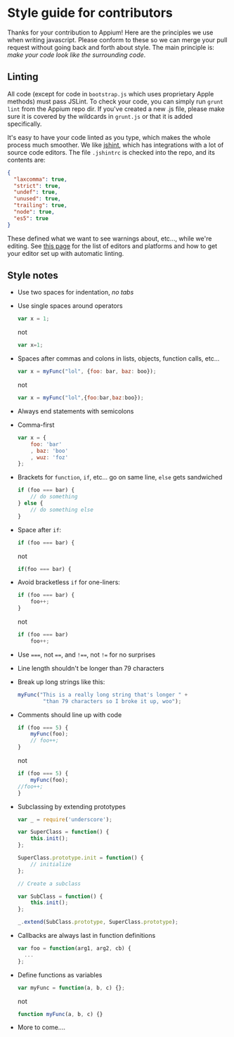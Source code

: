 Style guide for contributors
============================

Thanks for your contribution to Appium! Here are the principles we use when writing javascript. Please conform to these so we can merge your pull request without going back and forth about style. The main principle is: *make your code look like the surrounding code*.

Linting
-------
All code (except for code in `bootstrap.js` which uses proprietary Apple methods) must pass JSLint. To check your code, you can simply run `grunt lint` from the Appium repo dir. If you've created a new .js file, please make sure it is covered by the wildcards in `grunt.js` or that it is added specifically.

It's easy to have your code linted as you type, which makes the whole process much smoother. We like [jshint](http://www.jshint.com), which has integrations with a lot of source code editors. The file `.jshintrc` is checked into the repo, and its contents are:

```json
{
  "laxcomma": true,
  "strict": true,
  "undef": true,
  "unused": true,
  "trailing": true,
  "node": true,
  "es5": true
}
```

These defined what we want to see warnings about, etc..., while we're editing. See [this page](http://www.jshint.com/platforms/) for the list of editors and platforms and how to get your editor set up with automatic linting.

Style notes
------
*   Use two spaces for indentation, *no tabs*
*   Use single spaces around operators

    ```js
    var x = 1;
    ```
    not
    ```js
    var x=1;
    ```        
    
*   Spaces after commas and colons in lists, objects, function calls, etc...

    ```js
    var x = myFunc("lol", {foo: bar, baz: boo});
    ```
    not
    ```js
    var x = myFunc("lol",{foo:bar,baz:boo});
    ```

*   Always end statements with semicolons
*   Comma-first

    ```js
    var x = {
        foo: 'bar'
        , baz: 'boo'
        , wuz: 'foz'
    };
    ```

*   Brackets for `function`, `if`, etc... go on same line, `else` gets sandwiched

    ```js
    if (foo === bar) {
        // do something
    } else {
        // do something else
    }
    ```

*   Space after `if`:

    ```js
    if (foo === bar) {
    ```
    not
    ```js
    if(foo === bar) {
    ```

*   Avoid bracketless `if` for one-liners:

    ```js
    if (foo === bar) {
        foo++;
    }
    ```
    not
    ```js
    if (foo === bar)
        foo++;
    ```

*   Use `===`, not `==`, and `!==`, not `!=` for no surprises
*   Line length shouldn't be longer than 79 characters
*   Break up long strings like this:

    ```js
    myFunc("This is a really long string that's longer " +
            "than 79 characters so I broke it up, woo");
    ```

*   Comments should line up with code

    ```js
    if (foo === 5) {
        myFunc(foo);
        // foo++;
    }
    ```
    not
    ```js
    if (foo === 5) {
        myFunc(foo);
    //foo++;
    }
    ```

*   Subclassing by extending prototypes

    ```js
    var _ = require('underscore');

    var SuperClass = function() {
        this.init();
    };

    SuperClass.prototype.init = function() {
        // initialize
    };

    // Create a subclass
    
    var SubClass = function() {
        this.init();
    };

    _.extend(SubClass.prototype, SuperClass.prototype);
    ```

*   Callbacks are always last in function definitions

    ```js
    var foo = function(arg1, arg2, cb) {
      ...
    };
    ```

*   Define functions as variables

    ```js
    var myFunc = function(a, b, c) {};
    ```
    not
    ```js
    function myFunc(a, b, c) {}
    ```

*   More to come....
